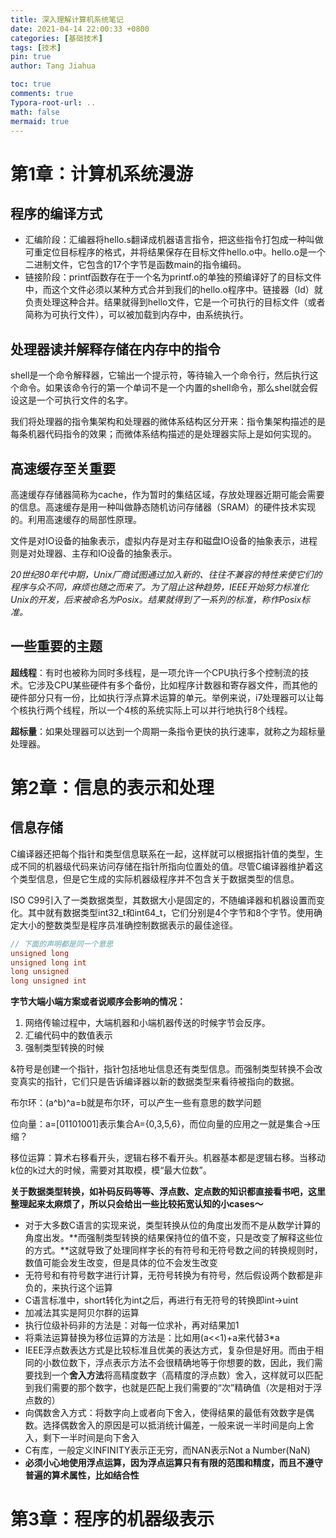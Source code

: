 ```yaml
---
title: 深入理解计算机系统笔记
date: 2021-04-14 22:00:33 +0800
categories: [基础技术]
tags: [技术]
pin: true
author: Tang Jiahua

toc: true
comments: true
Typora-root-url: ..
math: false
mermaid: true
---
```


# 第1章：计算机系统漫游

## 程序的编译方式

- 汇编阶段：汇编器将hello.s翻译成机器语言指令，把这些指令打包成一种叫做可重定位目标程序的格式，并将结果保存在目标文件hello.o中。hello.o是一个二进制文件，它包含的17个字节是函数main的指令编码。
- 链接阶段：printf函数存在于一个名为printf.o的单独的预编译好了的目标文件中，而这个文件必须以某种方式合并到我们的hello.o程序中。链接器（ld）就负责处理这种合并。结果就得到hello文件，它是一个可执行的目标文件（或者简称为可执行文件），可以被加载到内存中，由系统执行。

## 处理器读并解释存储在内存中的指令

shell是一个命令解释器，它输出一个提示符，等待输入一个命令行，然后执行这个命令。如果该命令行的第一个单词不是一个内置的shell命令，那么shel就会假设这是一个可执行文件的名字。



我们将处理器的指令集架构和处理器的微体系结构区分开来：指令集架构描述的是每条机器代码指令的效果；而微体系结构描述的是处理器实际上是如何实现的。

## 高速缓存至关重要

高速缓存存储器简称为cache，作为暂时的集结区域，存放处理器近期可能会需要的信息。高速缓存是用一种叫做静态随机访问存储器（SRAM）的硬件技术实现的。利用高速缓存的局部性原理。

文件是对IO设备的抽象表示，虚拟内存是对主存和磁盘IO设备的抽象表示，进程则是对处理器、主存和IO设备的抽象表示。

*20世纪80年代中期，Unix厂商试图通过加入新的、往往不兼容的特性来使它们的程序与众不同，麻烦也随之而来了。为了阻止这种趋势，IEEE开始努力标准化Unix的开发，后来被命名为Posix。结果就得到了一系列的标准，称作Posix标准。*

## 一些重要的主题

**超线程**：有时也被称为同时多线程，是一项允许一个CPU执行多个控制流的技术。它涉及CPU某些硬件有多个备份，比如程序计数器和寄存器文件，而其他的硬件部分只有一份，比如执行浮点算术运算的单元。举例来说，i7处理器可以让每个核执行两个线程，所以一个4核的系统实际上可以并行地执行8个线程。

**超标量**：如果处理器可以达到一个周期一条指令更快的执行速率，就称之为超标量处理器。

# 第2章：信息的表示和处理

## 信息存储

C编译器还把每个指针和类型信息联系在一起，这样就可以根据指针值的类型，生成不同的机器级代码来访问存储在指针所指向位置处的值。尽管C编译器维护着这个类型信息，但是它生成的实际机器级程序并不包含关于数据类型的信息。



ISO C99引入了一类数据类型，其数据大小是固定的，不随编译器和机器设置而变化。其中就有数据类型int32_t和int64_t，它们分别是4个字节和8个字节。使用确定大小的整数类型是程序员准确控制数据表示的最佳途径。



```c++
// 下面的声明都是同一个意思
unsigned long
unsigned long int
long unsigned
long unsigned int
```



**字节大端小端方案或者说顺序会影响的情况：**

1. 网络传输过程中，大端机器和小端机器传送的时候字节会反序。
2. 汇编代码中的数值表示
3. 强制类型转换的时候



&符号是创建一个指针，指针包括地址信息还有类型信息。而强制类型转换不会改变真实的指针，它们只是告诉编译器以新的数据类型来看待被指向的数据。



布尔环：(a^b)^a=b就是布尔环，可以产生一些有意思的数学问题

位向量：a=[01101001]表示集合A={0,3,5,6}，而位向量的应用之一就是集合->压缩？

移位运算：算术右移看开头，逻辑右移不看开头。机器基本都是逻辑右移。当移动k位的k过大的时候，需要对其取模，模“最大位数”。



**关于数据类型转换，如补码反码等等、浮点数、定点数的知识都直接看书吧，这里整理起来太麻烦了，所以只会给出一些比较拓宽认知的小cases～**

- 对于大多数C语言的实现来说，类型转换从位的角度出发而不是从数学计算的角度出发。**而强制类型转换的结果保持位的值不变，只是改变了解释这些位的方式。**这就导致了处理同样字长的有符号和无符号数之间的转换规则时，数值可能会发生改变，但是具体的位不会发生改变
- 无符号和有符号数字进行计算，无符号转换为有符号，然后假设两个数都是非负的，来执行这个运算
- C语言标准中，short转化为int之后，再进行有无符号的转换即int->uint
- 加减法其实是阿贝尔群的运算
- 执行位级补码非的方法是：对每一位求补，再对结果加1
- 将乘法运算替换为移位运算的方法是：比如用(a<<1)+a来代替3*a
- IEEE浮点数表达方式是比较标准且优美的表达方式，复杂但是好用。而由于相同的小数位数下，浮点表示方法不会很精确地等于你想要的数，因此，我们需要找到一个**舍入方法**将高精度数字（高精度的浮点数）舍入，这样就可以匹配到我们需要的那个数字，也就是匹配上我们需要的“次”精确值（次是相对于浮点数的）
- 向偶数舍入方式：将数字向上或者向下舍入，使得结果的最低有效数字是偶数。选择偶数舍入的原因是可以抵消统计偏差，一般来说一半时间是向上舍入，剩下一半时间是向下舍入
- C有库，一般定义INFINITY表示正无穷，而NAN表示Not a Number(NaN)
- **必须小心地使用浮点运算，因为浮点运算只有有限的范围和精度，而且不遵守普遍的算术属性，比如结合性**

# 第3章：程序的机器级表示

